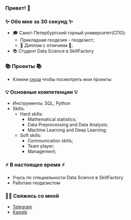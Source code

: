 ### Привет! 👋

### ✨ Обо мне за 30 секунд ✨ 
* 🎓 Санкт-Петербургский горный университет(СПО):
  - Прикладная геодезия - геодезист;
  - 📕 Диплом с отличием 📕;
*  📚 Студент Data Science в SkillFactory


### 📚 Проекты 📚

* Кликни [сюда](https://github.com/SergeyMarashov/data_science) чтобы посмотреть мои проекты

### 💡 Основные компетенции 💡
- Инструменты: SQL, Python
- Skills: 
  - Hard skills:
    * Mathematical statistics;
    * Data Preprocessing and Data Analysis;
    * Machine Learning and Deep Learning;
  - Soft skills:
    * Communication skills;
    * Team player;
    * Management;

### ⚡️ В настоящее время ⚡️
- Учусь по специальности Data Science в SkillFactory
- Работаю геодезистом 

### 🙌🏻 Свяжись со мной
- [Telegram]()
- [Kaggle]()

